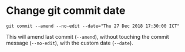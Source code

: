 # Change git commit date

    git commit --amend --no-edit --date="Thu 27 Dec 2018 17:30:00 ICT"

This will amend last commit (`--amend`), without touching the commit message (`--no-edit`), with the custom date (`--date`).
